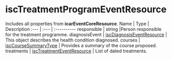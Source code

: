 # iscTreatmentProgramEventResource
Includes all properties from **icarEventCoreResource**.
Name | Type | Description
:--- | :--- | :----------
responsible | string |Person responsible for the treatment programme.
diagnosisEvent | [iscDiagnosisEventResource](https://github.com/integritysystemscompany/animal_schema/blob/master/resources/iscDiagnosisEventResource.json) | This object describes the health condition diagnosed.
courses | [iscCourseSummaryType](https://github.com/integritysystemscompany/animal_schema/blob/master/types/iscCourseSummaryType.json) | Provides a summary of the course proposed.
treatments | [iscTreatmentEventResource](https://github.com/integritysystemscompany/animal_schema/blob/master/resources/iscTreatmentEventResource.json) | List of dated treatments.
